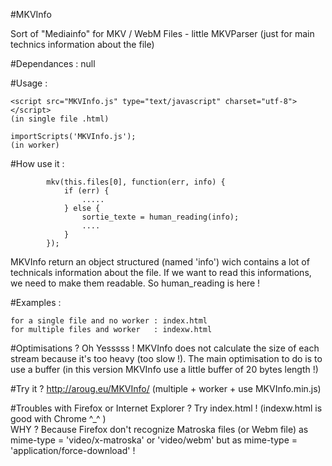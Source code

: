 #MKVInfo 

   Sort of "Mediainfo" for MKV / WebM Files - little MKVParser (just for main technics information about the file)

#Dependances : null

#Usage :

    <script src="MKVInfo.js" type="text/javascript" charset="utf-8"></script> 
    (in single file .html)

    importScripts('MKVInfo.js');                                              
    (in worker)


#How use it :

     
            mkv(this.files[0], function(err, info) {
                if (err) {
                    .....
                } else {
                    sortie_texte = human_reading(info);
                    ....
                }
            }); 

  MKVInfo return an object structured (named 'info') wich contains a lot of technicals information about the file.
  If we want to read this informations, we need to make them readable. So human_reading is here !

#Examples :
	
	for a single file and no worker : index.html
	for multiple files and worker   : indexw.html

#Optimisations ?
    Oh Yesssss ! MKVInfo does not calculate the size of each stream because it's too heavy (too slow !). 
    The main optimisation to do is to use a buffer (in this version MKVInfo use a little buffer of 20 bytes length !)

#Try it ? 
    http://aroug.eu/MKVInfo/   (multiple + worker + use MKVInfo.min.js)    
    
#Troubles with Firefox or Internet Explorer ? 
    Try index.html ! (indexw.html is good with Chrome ^_^ )   
    WHY ? Because Firefox don't recognize Matroska files (or Webm file) as mime-type = 'video/x-matroska' or 'video/webm' but as mime-type = 'application/force-download' !
